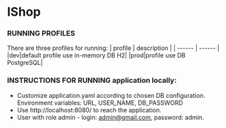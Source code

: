 # IShop
### RUNNING PROFILES
There are three profiles for running:
| profile | description |
| ------ | ------ |
|dev|default profile use in-memory DB H2|
|prod|profile use DB PostgreSQL|
### INSTRUCTIONS FOR RUNNING application locally:
- Customize application.yaml according to chosen DB configuration.
Environment variables: URL, USER_NAME, DB_PASSWORD
- Use http://localhost:8080/ to reach the application.
- User with role admin - login: admin@gmail.com, password: admin.
